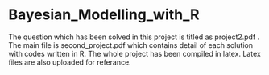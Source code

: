 # Bayesian_Modelling_with_R

The question which has been solved in this project is titled as project2.pdf . The main file is second_project.pdf which contains detail of each solution with codes written in R. The whole project has been compiled in latex. Latex files are also uploaded for referance. 
